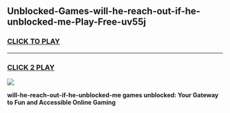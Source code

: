 
## Unblocked-Games-will-he-reach-out-if-he-unblocked-me-Play-Free-uv55j
<h3>
<a href="https://premium76.site?title=will-he-reach-out-if-he-unblocked-me&ref=20M">CLICK TO PLAY</a></h3>
<hr>

<h3>
<a href="https://premium76.site?title=will-he-reach-out-if-he-unblocked-me&ref=20M">CLICK 2 PLAY</a>
  
</h3>

<a href="https://premium76.site?title=will-he-reach-out-if-he-unblocked-me&ref=19M"><img src="https://clearcache.store/games.png"></a>


**will-he-reach-out-if-he-unblocked-me games unblocked: Your Gateway to Fun and Accessible Online Gaming**

